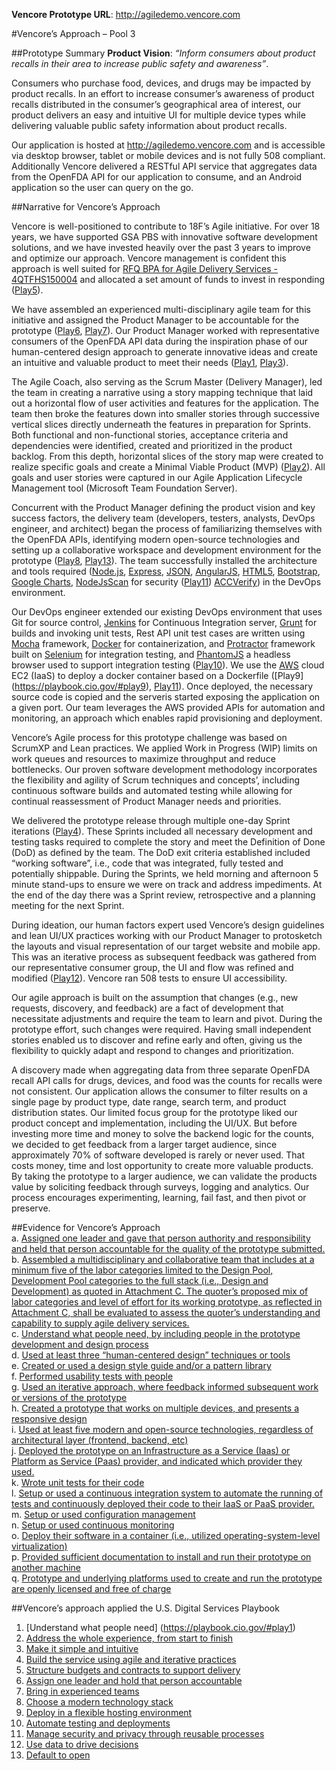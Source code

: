 **Vencore Prototype URL**:  http://agiledemo.vencore.com  

#Vencore’s Approach – Pool 3

##Prototype Summary
**Product Vision</b>**:  _“Inform consumers about product recalls in their area to increase public safety and awareness”_. 

Consumers who purchase food, devices, and drugs may be impacted by product recalls. In an effort to increase consumer’s awareness of product recalls distributed in the consumer’s geographical area of interest, our product delivers an easy and intuitive UI for multiple device types while delivering valuable public safety information about product recalls. 

Our application is hosted at http://agiledemo.vencore.com and is accessible via desktop browser, tablet or mobile devices and is not fully 508 compliant.  Additionally Vencore delivered a RESTful API service that aggregates data from the OpenFDA API for our application to consume, and an Android application so the user can query on the go.

##Narrative for Vencore’s Approach

Vencore is well-positioned to contribute to 18F’s Agile initiative. For over 18 years, we have supported GSA PBS with innovative software development solutions, and we have invested heavily over the past 3 years to improve and optimize our approach.  Vencore management is confident this approach is well suited for [RFQ BPA for Agile Delivery Services - 4QTFHS150004](https://pages.18f.gov/ads-bpa/assets/ADS_RFQ_Final.pdf) and allocated a set amount of funds to invest in responding ([Play5](https://playbook.cio.gov/#play5)). 

We have assembled an experienced multi-disciplinary agile team for this initiative and assigned the Product Manager to be accountable for the prototype ([Play6](https://playbook.cio.gov/#play6), [Play7](https://playbook.cio.gov/#play7)).  Our Product  Manager worked with representative consumers of the OpenFDA API data during the inspiration phase of our human-centered design approach to generate innovative ideas and create an intuitive and valuable product to meet their needs ([Play1](https://playbook.cio.gov/#play1), [Play3](https://playbook.cio.gov/#play3)).  

The Agile Coach, also serving as the Scrum Master (Delivery Manager), led the team in creating a narrative using a story mapping technique that laid out a horizontal flow of user activities and features for the application.  The team then broke the features down into smaller stories through successive vertical slices directly underneath the features in preparation for Sprints.  Both functional and non-functional stories, acceptance criteria and dependencies were identified, created and prioritized in the product backlog.  From this depth, horizontal slices of the story map were created to realize specific goals and create a Minimal Viable Product (MVP) ([Play2](https://playbook.cio.gov/#play2)).   All goals and user stories were captured in our Agile Application Lifecycle Management tool (Microsoft Team Foundation Server). 

Concurrent with the Product Manager defining the product vision and key success factors, the delivery team (developers, testers, analysts, DevOps engineer, and architect) began the process of familiarizing themselves with the OpenFDA APIs, identifying modern open-source technologies and setting up a collaborative workspace and development environment for the prototype ([Play8](https://playbook.cio.gov/#play8), [Play13](https://playbook.cio.gov/#play13)). The team successfully installed the architecture and tools required ([Node.js](https://nodejs.org/), [Express](http://expressjs.com/), [JSON](http://json.org/), [AngularJS](https://angular.io/), [HTML5](http://www.w3.org/TR/html5/), [Bootstrap](http://getbootstrap.com/), [Google Charts](https://developers.google.com/chart/interactive/docs/gallery/geochart), [NodeJsScan](http://opensecurity.in/nodejsscan/) for security ([Play11](https://playbook.cio.gov/#play11)) [ACCVerify](http://warc.calpoly.edu/accessibility/accverify.html)) in the DevOps environment.

Our DevOps engineer extended our existing DevOps environment that uses Git for source control, [Jenkins](https://jenkins-ci.org/) for Continuous Integration server, [Grunt](http://gruntjs.com/) for builds and invoking unit tests, Rest API unit test cases are written using [Mocha](http://mochajs.org/) framework, [Docker](https://www.docker.com/) for containerization, and [Protractor](https://angular.github.io/protractor/) framework built on [Selenium](http://www.seleniumhq.org/) for integration testing, and [PhantomJS](http://phantomjs.org/) a headless browser used to support integration testing ([Play10](https://playbook.cio.gov/#play10)).  We use the [AWS](http://aws.amazon.com/) cloud EC2 (IaaS) to deploy a docker container based on a Dockerfile ([Play9] (https://playbook.cio.gov/#play9), [Play11](https://playbook.cio.gov/#play11)).  Once deployed, the necessary source code is copied and the serveris started exposing the application on a given port.  Our team leverages the AWS provided APIs for automation and monitoring, an approach which enables rapid provisioning and deployment. 

Vencore’s Agile process for this prototype challenge was based on ScrumXP and Lean practices. We applied Work in Progress (WIP) limits on work queues and resources to maximize throughput and reduce bottlenecks.  Our proven software development methodology incorporates the flexibility and agility of Scrum techniques and concepts’, including continuous software builds and automated testing while allowing for continual reassessment of Product Manager needs and priorities. 

We delivered the prototype release through multiple one-day Sprint iterations ([Play4](https://playbook.cio.gov/#play4)). These Sprints included all necessary development and testing tasks required to complete the story and meet the Definition of Done (DoD) as defined by the team.  The DoD exit criteria established included “working software”, i.e., code that was integrated, fully tested and potentially shippable.  During the Sprints, we held morning and afternoon 5 minute stand-ups to ensure we were on track and address impediments.  At the end of the day there was a Sprint review, retrospective and a planning meeting for the next Sprint.

During ideation, our human factors expert used Vencore’s design guidelines and lean UI/UX practices working with our Product Manager to protosketch the layouts and visual representation of our target website and mobile app.   This was an iterative process as subsequent feedback was gathered from our representative consumer group, the UI and flow was refined and modified ([Play12](https://playbook.cio.gov/#play12)).  Vencore ran 508 tests to ensure UI accessibility.

Our agile approach is built on the assumption that changes (e.g., new requests, discovery, and feedback) are a fact of development that necessitate adjustments and require the team to learn and pivot.   During the prototype effort, such changes were required.  Having small independent stories enabled us to discover and refine early and often, giving us the flexibility to quickly adapt and respond to changes and prioritization. 

A discovery made when aggregating data from three separate OpenFDA recall API calls for drugs, devices, and food was the counts for recalls were not consistent.  Our application allows the consumer to filter results on a single page by product type, date range, search term, and product distribution states.  Our limited focus group for the prototype liked our product concept and implementation, including the UI/UX.  But before investing more time and money to solve the backend logic for the counts, we decided to get feedback from a larger target audience, since approximately 70% of software developed is rarely or never used.  That costs money, time and lost opportunity to create more valuable products.  By taking the prototype to a larger audience, we can validate the products value by soliciting feedback through surveys, logging and analytics.  Our process encourages experimenting, learning, fail fast, and then pivot or preserve.

##Evidence for Vencore’s Approach  
a. [Assigned one leader and gave that person authority and responsibility and held that person accountable for the quality of the prototype submitted.](https://github.com/vencoreinc/18FAGILEPROTOTYPE/wiki/Evidence-a)  
b. [Assembled a multidisciplinary and collaborative team that includes at a minimum five of the labor categories limited to the Design Pool, Development Pool categories to the full stack (i.e., Design and Development) as quoted in Attachment C. The quoter’s proposed mix of labor categories and level of effort for its working prototype, as reflected in Attachment C, shall be evaluated to assess the quoter’s understanding and capability to supply agile delivery services.](https://github.com/vencoreinc/18FAGILEPROTOTYPE/wiki/Evidence-b)  
c. [Understand what people need, by including people in the prototype development and design process](https://github.com/vencoreinc/18FAGILEPROTOTYPE/wiki/Evidence-c)  
d. [Used at least three “human-centered design” techniques or tools](https://github.com/vencoreinc/18FAGILEPROTOTYPE/wiki/Evidence-d)  
e. [Created or used a design style guide and/or a pattern library](https://github.com/vencoreinc/18FAGILEPROTOTYPE/wiki/Evidence-e)  
f. [Performed usability tests with people](https://github.com/vencoreinc/18FAGILEPROTOTYPE/wiki/Evidence-f)  
g. [Used an iterative approach, where feedback informed subsequent work or versions of the prototype](https://github.com/vencoreinc/18FAGILEPROTOTYPE/wiki/Evidence-g)  
h. [Created a prototype that works on multiple devices, and presents a responsive design](https://github.com/vencoreinc/18FAGILEPROTOTYPE/wiki/Evidence-h)  
i. [Used at least five modern and open-source technologies, regardless of architectural layer (frontend, backend, etc)](https://github.com/vencoreinc/18FAGILEPROTOTYPE/wiki/Evidence-i)  
j. [Deployed the prototype on an Infrastructure as a Service (Iaas) or Platform as Service (Paas) provider, and indicated which provider they used.](https://github.com/vencoreinc/18FAGILEPROTOTYPE/wiki/Evidence-j)  
k. [Wrote unit tests for their code](https://github.com/vencoreinc/18FAGILEPROTOTYPE/wiki/Evidence-k)  
l. [Setup or used a continuous integration system to automate the running of tests and continuously deployed their code to their IaaS or PaaS provider.](https://github.com/vencoreinc/18FAGILEPROTOTYPE/wiki/Evidence-l)  
m. [Setup or used configuration management](https://github.com/vencoreinc/18FAGILEPROTOTYPE/wiki/Evidence-m)  
n. [Setup or used continuous monitoring](https://github.com/vencoreinc/18FAGILEPROTOTYPE/wiki/Evidence-n)  
o. [Deploy their software in a container (i.e., utilized operating-system-level virtualization)](https://github.com/vencoreinc/18FAGILEPROTOTYPE/wiki/Evidence-o)  
p. [Provided sufficient documentation to install and run their prototype on another machine](https://github.com/vencoreinc/18FAGILEPROTOTYPE/wiki/Evidence-p)  
q. [Prototype and underlying platforms used to create and run the prototype are openly licensed and free of charge](https://github.com/vencoreinc/18FAGILEPROTOTYPE/wiki/Evidence-q)    

##Vencore’s approach applied the U.S. Digital Services Playbook 

1.	[Understand what people need] (https://playbook.cio.gov/#play1)
2.	[Address the whole experience, from start to finish](https://playbook.cio.gov/#play2)
3.	[Make it simple and intuitive](https://playbook.cio.gov/#play3)
4.	[Build the service using agile and iterative practices](https://playbook.cio.gov/#play4)
5.	[Structure budgets and contracts to support delivery](https://playbook.cio.gov/#play5)
6.	[Assign one leader and hold that person accountable](https://playbook.cio.gov/#play6)
7.	[Bring in experienced teams](https://playbook.cio.gov/#play7)
8.	[Choose a modern technology stack](https://playbook.cio.gov/#play8)
9.	[Deploy in a flexible hosting environment](https://playbook.cio.gov/#play9)
10.	[Automate testing and deployments](https://playbook.cio.gov/#play10)
11.	[Manage security and privacy through reusable processes](https://playbook.cio.gov/#play11)
12.	[Use data to drive decisions](https://playbook.cio.gov/#play12)
13.	[Default to open](https://playbook.cio.gov/#play13)


